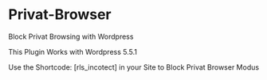 # Privat-Browser
Block Privat Browsing with Wordpress

This Plugin Works with Wordpress 5.5.1

Use the Shortcode: [rls_incotect] in your Site to Block Privat Browser Modus
